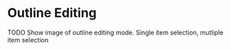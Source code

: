 # Outline Editing

TODO Show image of outline editing mode. Single item selection, mutliple item selection
